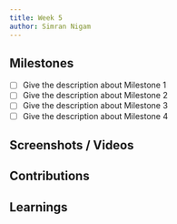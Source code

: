 ```yaml
---
title: Week 5
author: Simran Nigam
---
```


## Milestones
- [ ] Give the description about Milestone 1
- [ ] Give the description about Milestone 2
- [ ] Give the description about Milestone 3
- [ ] Give the description about Milestone 4

## Screenshots / Videos 

## Contributions

## Learnings